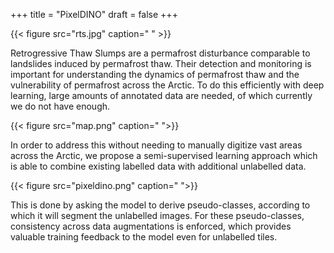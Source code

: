 +++
title = "PixelDINO"
draft = false
+++

{{< figure src="rts.jpg" caption=" " >}}

Retrogressive Thaw Slumps are a permafrost disturbance
comparable to landslides induced by permafrost thaw.
Their detection and monitoring is important for understanding
the dynamics of permafrost thaw and the vulnerability of permafrost across the Arctic.
To do this efficiently with deep learning,
large amounts of annotated data are needed,
of which currently we do not have enough.

{{< figure src="map.png" caption=" ">}}

In order to address this without needing to manually digitize
vast areas across the Arctic,
we propose a semi-supervised learning approach which is able to combine
existing labelled data with additional unlabelled data.

{{< figure src="pixeldino.png" caption=" ">}}

This is done by asking the model to derive pseudo-classes,
according to which it will segment the unlabelled images.
For these pseudo-classes,
consistency across data augmentations is enforced,
which provides valuable training feedback to the model even for unlabelled tiles.

